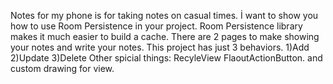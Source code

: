 Notes for my phone is for taking notes on casual times.
İ want to show you how to use Room Persistence in your project.
Room Persistence library makes it much easier to build a cache.
There are 2 pages to make showing your notes and write your notes.
This project has just 3 behaviors. 1)Add 2)Update 3)Delete
Other spicial things:
RecyleView FlaoutActionButton. and custom drawing for view.
